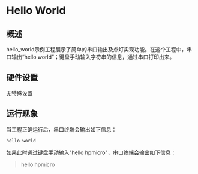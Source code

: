 # Hello World

## 概述

hello_world示例工程展示了简单的串口输出及点灯实现功能。在这个工程中，串口输出“hello world”；键盘手动输入字符串的信息，通过串口打印出来。

## 硬件设置

无特殊设置

## 运行现象

当工程正确运行后，串口终端会输出如下信息：
```console
hello world
```
如果此时通过键盘手动输入"hello hpmicro"，串口终端会输出如下信息：
> hello hpmicro


